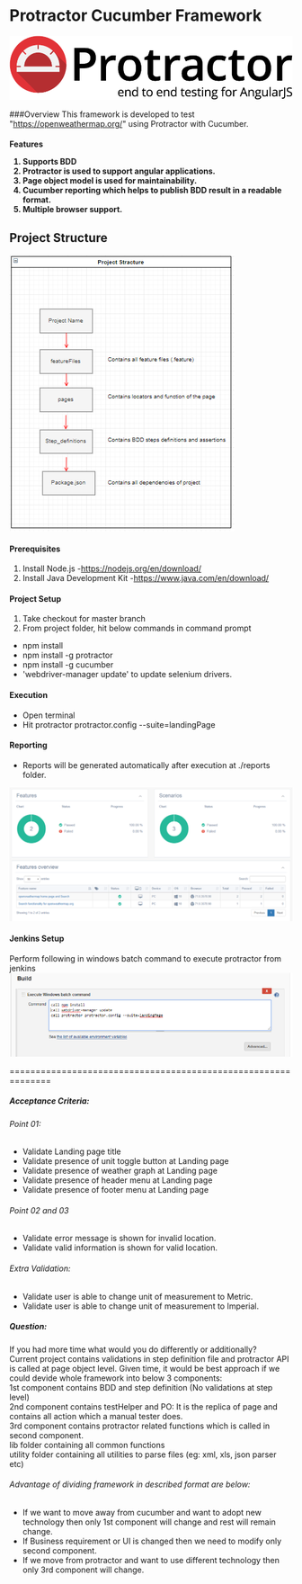 # Protractor Cucumber Framework

![alt tag](./metadata/logo.png)

###Overview
This framework is developed to test "https://openweathermap.org/" using Protractor with Cucumber.
<br>
<h4>Features

1) Supports BDD
2) Protractor is used to support angular applications.
3) Page object model is used for maintainability.
3) Cucumber reporting which helps to publish BDD result in a readable format.
4) Multiple browser support.

## Project Structure

![alt tag](./metadata/projectStructure.PNG)

#### Prerequisites
1) Install Node.js -https://nodejs.org/en/download/
2) Install Java Development Kit -https://www.java.com/en/download/

#### Project Setup
1) Take checkout for master branch
2) From project folder, hit below commands in command prompt
* npm install
 * npm install -g protractor
 * npm install -g cucumber
 * 'webdriver-manager update' to update selenium drivers.

#### Execution
* Open terminal
* Hit protractor protractor.config --suite=landingPage

#### Reporting
* Reports will be generated automatically after execution at ./reports folder.

![alt tag](./metadata/report.PNG)

#### Jenkins Setup
Perform following in windows batch command to execute protractor from jenkins
![alt tag](./metadata/jenkins.png)


==============================================================
##### Acceptance Criteria:
###### Point 01:
* Validate Landing page title
* Validate presence of unit toggle button at Landing page
* Validate presence of weather graph at Landing page
* Validate presence of header menu at Landing page   
* Validate presence of footer menu at Landing page

###### Point 02 and 03
* Validate error message is shown for invalid location.
* Validate valid information is shown for valid location.

###### Extra Validation:
* Validate user is able to change unit of measurement to Metric.
* Validate user is able to change unit of measurement to Imperial.

##### Question:
If you had more time what would you do differently or additionally?
<br>Current project contains validations in step definition file and protractor API is called at page object level. Given time, it would be best approach if we could devide whole framework into below 3 components:
<br>1st component contains BDD and step definition (No validations at step level)
<br>2nd component contains testHelper and PO: It is the replica of page and contains all action which a manual tester does.
<br>3rd component contains protractor related functions which is called in second component.
<br>lib folder containing all common functions
<br> utility folder containing all utilities to parse files (eg: xml, xls, json parser etc)
<br>
###### Advantage of dividing framework in described format are below:
* If we want to move away from cucumber and want to adopt new technology then only 1st component will change and rest will remain change.
* If Business requirement or UI is changed then we need to modify only second component.
* If we move from protractor and want to use different technology then only 3rd component will change.    

